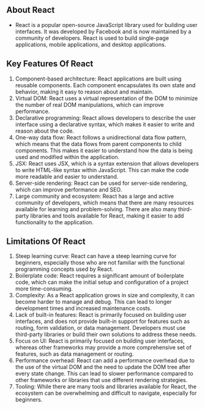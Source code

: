 ## About React

- React is a popular open-source JavaScript library used for building user interfaces. It was developed by Facebook and is now maintained by a community of developers. React is used to build single-page applications, mobile applications, and desktop applications.

## Key Features Of React

1. Component-based architecture: React applications are built using reusable components. Each component encapsulates its own state and behavior, making it easy to reason about and maintain.
2. Virtual DOM: React uses a virtual representation of the DOM to minimize the number of real DOM manipulations, which can improve performance.
3. Declarative programming: React allows developers to describe the user interface using a declarative syntax, which makes it easier to write and reason about the code.
4. One-way data flow: React follows a unidirectional data flow pattern, which means that the data flows from parent components to child components. This makes it easier to understand how the data is being used and modified within the application.
5. JSX: React uses JSX, which is a syntax extension that allows developers to write HTML-like syntax within JavaScript. This can make the code more readable and easier to understand.
6. Server-side rendering: React can be used for server-side rendering, which can improve performance and SEO.
7. Large community and ecosystem: React has a large and active community of developers, which means that there are many resources available for learning and problem-solving. There are also many third-party libraries and tools available for React, making it easier to add functionality to the application.

## Limitations Of React

1. Steep learning curve: React can have a steep learning curve for beginners, especially those who are not familiar with the functional programming concepts used by React.
2. Boilerplate code: React requires a significant amount of boilerplate code, which can make the initial setup and configuration of a project more time-consuming.
3. Complexity: As a React application grows in size and complexity, it can become harder to manage and debug. This can lead to longer development times and increased maintenance costs.
4. Lack of built-in features: React is primarily focused on building user interfaces, and does not provide built-in support for features such as routing, form validation, or data management. Developers must use third-party libraries or build their own solutions to address these needs.
5. Focus on UI: React is primarily focused on building user interfaces, whereas other frameworks may provide a more comprehensive set of features, such as data management or routing.
6. Performance overhead: React can add a performance overhead due to the use of the virtual DOM and the need to update the DOM tree after every state change. This can lead to slower performance compared to other frameworks or libraries that use different rendering strategies.
7. Tooling: While there are many tools and libraries available for React, the ecosystem can be overwhelming and difficult to navigate, especially for beginners.
